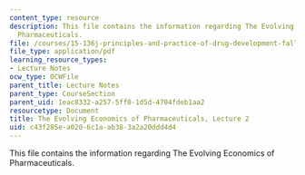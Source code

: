 ```yaml
---
content_type: resource
description: This file contains the information regarding The Evolving Economics of
  Pharmaceuticals.
file: /courses/15-136j-principles-and-practice-of-drug-development-fall-2013/c43f285ea0206c1aab383a2a20ddd4d4_MIT15_136JF13_Lec2_Dr.pdf
file_type: application/pdf
learning_resource_types:
- Lecture Notes
ocw_type: OCWFile
parent_title: Lecture Notes
parent_type: CourseSection
parent_uid: 1eac8332-a257-5ff0-1d5d-4704fdeb1aa2
resourcetype: Document
title: The Evolving Economics of Pharmaceuticals, Lecture 2
uid: c43f285e-a020-6c1a-ab38-3a2a20ddd4d4
---
```

This file contains the information regarding The Evolving Economics of Pharmaceuticals.

